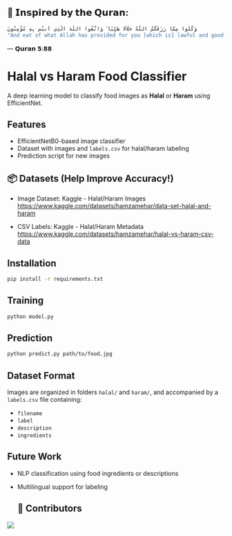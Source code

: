 ## 🕌 𝗜𝗻𝘀𝗽𝗶𝗿𝗲𝗱 𝗯𝘆 𝘁𝗵𝗲 𝗤𝘂𝗿𝗮𝗻:
```bash
وَكُلُوا مِمَّا رَزَقَكُمُ اللَّهُ حَلَالًا طَيِّبًا ۚ وَاتَّقُوا اللَّهَ الَّذِي أَنتُم بِهِ مُؤْمِنُونَ
"And eat of what Allah has provided for you [which is] lawful and good. And fear Allah, in whom you are believers."
```
— 𝗤𝘂𝗿𝗮𝗻 𝟱:𝟴𝟴


# Halal vs Haram Food Classifier

A deep learning model to classify food images as **Halal** or **Haram** using EfficientNet.

## Features
- EfficientNetB0-based image classifier
- Dataset with images and `labels.csv` for halal/haram labeling
- Prediction script for new images
  
## 📦 Datasets (Help Improve Accuracy!)
- Image Dataset: Kaggle - Halal/Haram Images https://www.kaggle.com/datasets/hamzamehar/data-set-halal-and-haram

- CSV Labels: Kaggle - Halal/Haram Metadata  https://www.kaggle.com/datasets/hamzamehar/halal-vs-haram-csv-data

## Installation
```bash
pip install -r requirements.txt
```

## Training
```bash
python model.py
```

## Prediction
```bash
python predict.py path/to/food.jpg
```

## Dataset Format
Images are organized in folders `halal/` and `haram/`, and accompanied by a `labels.csv` file containing:
- `filename`
- `label`
- `description`
- `ingredients`

## Future Work
- NLP classification using food ingredients or descriptions
- Multilingual support for labeling

  ## 👥 Contributors  
<a href="https://github.com/Hamza-Rafique/halal-verification/graphs/contributors">  
  <img src="https://contrib.rocks/image?repo=Hamza-Rafique/halal-verification" />  
</a>  

